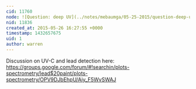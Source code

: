 ```yaml
---
cid: 11760
node: ![Question: deep UV](../notes/mebaumga/05-25-2015/question-deep-uv)
nid: 11836
created_at: 2015-05-26 16:27:55 +0000
timestamp: 1432657675
uid: 1
author: warren
---
```


Discussion on UV-C and lead detection here: https://groups.google.com/forum/#!searchin/plots-spectrometry/lead$20paint/plots-spectrometry/OPV9DJbEhpU/Aiy_F5WvSWAJ